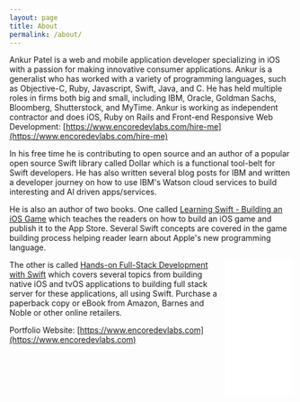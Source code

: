 ```yaml
---
layout: page
title: About
permalink: /about/
---
```


Ankur Patel is a web and mobile application developer specializing in iOS with a passion for making innovative consumer applications. Ankur is a generalist who has worked with a variety of programming languages, such as Objective-C, Ruby, Javascript, Swift, Java, and C. He has held multiple roles in firms both big and small, including IBM, Oracle, Goldman Sachs, Bloomberg, Shutterstock, and MyTime. Ankur is working as independent contractor and does iOS, Ruby on Rails and Front-end Responsive Web Development: [https://www.encoredevlabs.com/hire-me](https://www.encoredevlabs.com/hire-me)

In his free time he is contributing to open source and an author of a popular open source Swift library called Dollar which is a functional tool-belt for Swift developers. He has also written several blog posts for IBM and written a developer journey on how to use IBM's Watson cloud services to build interesting and AI driven apps/services.

He is also an author of two books. One called [Learning Swift - Building an iOS Game](https://shop.oreilly.com/product/9781939902115.do) which teaches the readers on how to build an iOS game and publish it to the App Store. Several Swift concepts are covered in the game building process helping reader learn about Apple's new programming language. 

<iframe style="float:right; width:120px;height:240px;" marginwidth="0" marginheight="0" scrolling="no" frameborder="0" src="//ws-na.amazon-adsystem.com/widgets/q?ServiceVersion=20070822&OneJS=1&Operation=GetAdHtml&MarketPlace=US&source=ac&ref=tf_til&ad_type=product_link&tracking_id=encoredevlabs-20&marketplace=amazon&region=US&placement=1788625242&asins=1788625242&linkId=7fff8e7cc583a87161b04f52ba9c540c&show_border=false&link_opens_in_new_window=true&price_color=333333&title_color=0066c0&bg_color="></iframe>

The other is called [Hands-on Full-Stack Development with Swift](https://books.google.com/books?id=2ZlUDwAAQBAJ) which covers several topics from building native iOS and tvOS applications to building full stack server for these applications, all using Swift. Purchase a paperback copy or eBook from Amazon, Barnes and Noble or other online retailers.

Portfolio Website: [https://www.encoredevlabs.com](https://www.encoredevlabs.com)
